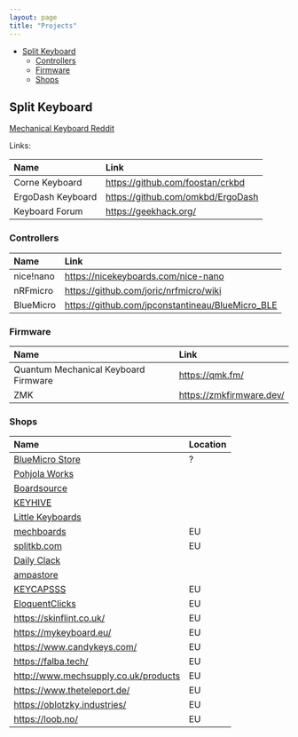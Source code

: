 ```yaml
---
layout: page
title: "Projects"
---
```


- [Split Keyboard](#split-keyboard)
  - [Controllers](#controllers)
  - [Firmware](#firmware)
  - [Shops](#shops)

## Split Keyboard   

[Mechanical Keyboard Reddit](https://www.reddit.com/r/mechmarket/)

Links:

| Name              | Link                              |
| :---------------- | :-------------------------------- |
| Corne Keyboard    | https://github.com/foostan/crkbd  |
| ErgoDash Keyboard | https://github.com/omkbd/ErgoDash |
| Keyboard Forum    | https://geekhack.org/             |

### Controllers

| Name      | Link                                             |
| :-------- | :----------------------------------------------- |
| nice!nano | https://nicekeyboards.com/nice-nano              |
| nRFmicro  | https://github.com/joric/nrfmicro/wiki           |
| BlueMicro | https://github.com/jpconstantineau/BlueMicro_BLE |

### Firmware

| Name                                 | Link                     |
| :----------------------------------- | :----------------------- |
| Quantum Mechanical Keyboard Firmware | https://qmk.fm/          |
| ZMK                                  | https://zmkfirmware.dev/ |

### Shops

| Name                                                 | Location |
| :--------------------------------------------------- | :------- |
| [BlueMicro Store](https://store.jpconstantineau.com) | ?        |
| [Pohjola Works](https://pohjola.works)               |          |
| [Boardsource](https://boardsource.xyz)               |          |
| [KEYHIVE](https://keyhive.xyz)                       |          |
| [Little Keyboards](https://www.littlekeyboards.com)  |          |
| [mechboards](https://mechboards.co.uk)               | EU       |
| [splitkb.com](https://splitkb.com)                   | EU       |
| [Daily Clack](https://dailyclack.com)                |          |
| [ampastore](https://www.tokopedia.com/ampastore)     |          |
| [KEYCAPSSS](https://keycapsss.com/)                  | EU       |
| [EloquentClicks](https://www.eloquentclicks.com/)    | EU       |
| https://skinflint.co.uk/                             | EU       |
| https://mykeyboard.eu/                               | EU       |
| https://www.candykeys.com/                           | EU       |
| https://falba.tech/                                  | EU       |
| http://www.mechsupply.co.uk/products                 | EU       |
| https://www.theteleport.de/                          | EU       |
| https://oblotzky.industries/                         | EU       |
| https://loob.no/                                     | EU       |
